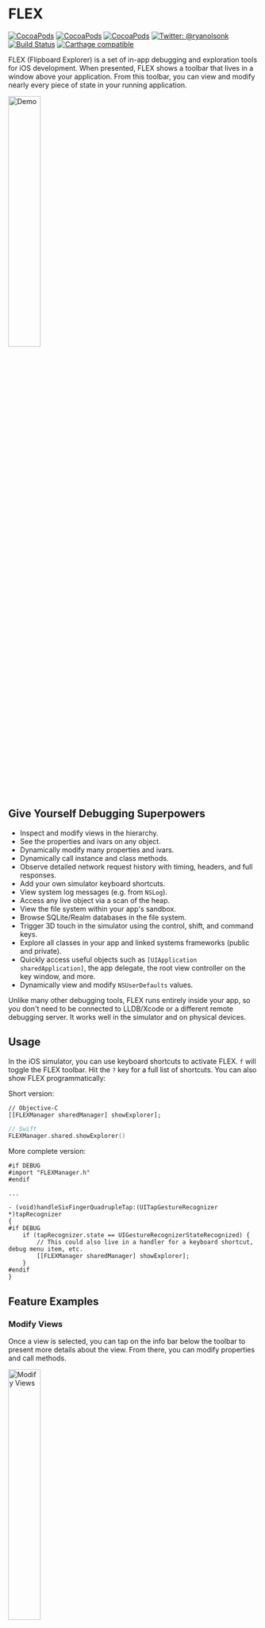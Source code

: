 # FLEX
[![CocoaPods](https://img.shields.io/cocoapods/v/FLEX.svg)](https://cocoapods.org/?q=FLEX)
 [![CocoaPods](https://img.shields.io/cocoapods/l/FLEX.svg)](https://github.com/FLEXTool/FLEX/blob/master/LICENSE)
 [![CocoaPods](https://img.shields.io/cocoapods/p/FLEX.svg)]()
 [![Twitter: @ryanolsonk](https://img.shields.io/badge/contact-@ryanolsonk-blue.svg?style=flat)](https://twitter.com/ryanolsonk)
 [![Build Status](https://travis-ci.org/Flipboard/FLEX.svg?branch=master)](https://travis-ci.org/Flipboard/FLEX)
 [![Carthage compatible](https://img.shields.io/badge/Carthage-compatible-4BC51D.svg?style=flat)](https://github.com/Carthage/Carthage)

FLEX (Flipboard Explorer) is a set of in-app debugging and exploration tools for iOS development. When presented, FLEX shows a toolbar that lives in a window above your application. From this toolbar, you can view and modify nearly every piece of state in your running application.

<img alt="Demo" width=36% height=36% src=https://user-images.githubusercontent.com/8371943/70185687-e842c800-16af-11ea-8ef9-9e071380a462.gif>


## Give Yourself Debugging Superpowers
- Inspect and modify views in the hierarchy.
- See the properties and ivars on any object.
- Dynamically modify many properties and ivars.
- Dynamically call instance and class methods.
- Observe detailed network request history with timing, headers, and full responses.
- Add your own simulator keyboard shortcuts.
- View system log messages (e.g. from `NSLog`).
- Access any live object via a scan of the heap.
- View the file system within your app's sandbox.
- Browse SQLite/Realm databases in the file system.
- Trigger 3D touch in the simulator using the control, shift, and command keys.
- Explore all classes in your app and linked systems frameworks (public and private).
- Quickly access useful objects such as `[UIApplication sharedApplication]`, the app delegate, the root view controller on the key window, and more.
- Dynamically view and modify `NSUserDefaults` values.

Unlike many other debugging tools, FLEX runs entirely inside your app, so you don't need to be connected to LLDB/Xcode or a different remote debugging server. It works well in the simulator and on physical devices.


## Usage

In the iOS simulator, you can use keyboard shortcuts to activate FLEX. `f` will toggle the FLEX toolbar. Hit the `?` key for a full list of shortcuts. You can also show FLEX programmatically:

Short version:

```objc
// Objective-C
[[FLEXManager sharedManager] showExplorer];
```

```swift
// Swift
FLEXManager.shared.showExplorer()
```

More complete version:

```objc
#if DEBUG
#import "FLEXManager.h"
#endif

...

- (void)handleSixFingerQuadrupleTap:(UITapGestureRecognizer *)tapRecognizer
{
#if DEBUG
    if (tapRecognizer.state == UIGestureRecognizerStateRecognized) {
        // This could also live in a handler for a keyboard shortcut, debug menu item, etc.
        [[FLEXManager sharedManager] showExplorer];
    }
#endif
}
```


## Feature Examples
### Modify Views
Once a view is selected, you can tap on the info bar below the toolbar to present more details about the view. From there, you can modify properties and call methods.

<img alt="Modify Views" width=36% height=36% src=https://user-images.githubusercontent.com/8371943/70271816-c5c2b480-176c-11ea-8bf4-2c5a755bc392.gif>

### Network History
When enabled, network debugging allows you to view all requests made using NSURLConnection or NSURLSession. Settings allow you to adjust what kind of response bodies get cached and the maximum size limit of the response cache. You can choose to have network debugging enabled automatically on app launch. This setting is persisted across launches.

<img alt="Network History" width=36% height=36% src=https://user-images.githubusercontent.com/8371943/70271876-e5f27380-176c-11ea-98ef-24170205b706.gif>

### All Objects on the Heap
FLEX queries malloc for all the live allocated memory blocks and searches for ones that look like objects. You can see everything from here.

<img alt="Heap/Live Objects Explorer" width=36% height=36% src=https://user-images.githubusercontent.com/8371943/70271850-d83cee00-176c-11ea-9750-ee3a479c6769.gif>

### Explore-at-address

If you get your hands on an arbitrary address, you can try explore the object at that address, and FLEX will open it if it can verify the address points to a valid object. If FLEX isn't sure, it'll warn you and refuse to dereference the pointer. If you know better, however, you can choose to explore it anyway by choosing "Unsafe Explore"

<img alt="Address Explorer" width=36% height=36% src=https://user-images.githubusercontent.com/8371943/70271798-bb081f80-176c-11ea-806d-9d74ac293641.gif>

### Simulator Keyboard Shortcuts
Default keyboard shortcuts allow you to activate the FLEX tools, scroll with the arrow keys, and close modals using the escape key. You can also add custom keyboard shortcuts via `-[FLEXManager registerSimulatorShortcutWithKey:modifiers:action:description]`

<img alt="Simulator Keyboard Shortcuts" width=40% height=40% src="https://user-images.githubusercontent.com/8371943/70272984-d3793980-176e-11ea-89a2-66d187d71b4c.png">

### File Browser
View the file system within your app's bundle or sandbox container. FLEX shows file sizes, image previews, and pretty prints `.json` and `.plist` files. You can rename and delete files and folders. You can "share" any file if you want to inspect them outside of your app.

<img alt="File Browser" width=36% height=36% src=https://user-images.githubusercontent.com/8371943/70271831-d115e000-176c-11ea-8078-ada291f980f3.gif>

### SQLite Browser
SQLite database files (with either `.db` or `.sqlite` extensions), or [Realm](https://realm.io) database files can be explored using FLEX. The database browser lets you view all tables, and individual tables can be sorted by tapping column headers.

<img alt="SQLite Browser" width=36% height=36% src=https://user-images.githubusercontent.com/8371943/70271881-ea1e9100-176c-11ea-9a42-01618311c869.gif>

### 3D Touch in the Simulator
Using a combination of the command, control, and shift keys, you can simulate different levels of 3D touch pressure in the simulator. Each key contributes 1/3 of maximum possible force. Note that you need to move the touch slightly to get pressure updates.

<img alt="Simulator 3D Touch" width=36% height=36% src=https://cloud.githubusercontent.com/assets/1422245/11786615/5d4ef96c-a23c-11e5-975e-67275341e439.gif>

### Explore Loaded Libraries
Go digging for all things public and private. To learn more about a class, you can create an instance of it and explore its default state. You can also type in a class name to jump to that class directly if you know which class you're looking for.

<img alt="Loaded Libraries Exploration" width=36% height=36% src=https://user-images.githubusercontent.com/8371943/70271868-dffc9280-176c-11ea-8704-a0c05b75cc5f.gif>

### NSUserDefaults Editing
FLEX allows you to edit defaults that are any combination of strings, numbers, arrays, and dictionaries. The input is parsed as `JSON`. If other kinds of objects are set for a defaults key (i.e. `NSDate`), you can view them but not edit them.

<img alt="NSUserDefaults Editing" width=36% height=36% src=https://user-images.githubusercontent.com/8371943/70271889-edb21800-176c-11ea-92b4-71e07d2b6ce7.gif>

### Learning from Other Apps
The code injection is left as an exercise for the reader. :innocent:

<p float="left">
    <img alt="Springboard Lock Screen" width=25% height=25% src= https://engineering.flipboard.com/assets/flex/flex-readme-reverse-1.png>
    <img alt="Springboard Home Screen" width=25% height=25% src= https://engineering.flipboard.com/assets/flex/flex-readme-reverse-2.png>
</p>


## Installation

FLEX requires an app that targets iOS 9 or higher. To run the Example project, open a Terminal window in the Example/ folder and run `pod install`, then open the generated workspace.

### CocoaPods

FLEX is available on [CocoaPods](https://cocoapods.org/pods/FLEX). Simply add the following line to your podfile:

```ruby
pod 'FLEX', :configurations => ['Debug']
```

### Carthage

Add the following to your Cartfile:

```
github "FLEXTool/FLEX"
```

### Buck

If you're using Buck, you may want to silence some of the warnings emitted by FLEX. You will need to build FLEX as an `apple_library` and pass the `-Wno-unsupported-availability-guard` flag, as well as the other warning flags below to disable any other warnings FLEX may have.

### Manual

Manually add the files in `Classes/` to your Xcode project, or just drag in the entire `FLEX/` folder. Be sure to exclude FLEX from `Release` builds or your app will be rejected.

##### Silencing warnings

Add the following flags to  to **Other Warnings Flags** in **Build Settings:**

- `-Wno-deprecated-declarations`
- `-Wno-strict-prototypes`
- `-Wno-unsupported-availability-guard`

## Excluding FLEX from Release (App Store) Builds

FLEX makes it easy to explore the internals of your app, so it is not something you should expose to your users. Fortunately, it is easy to exclude FLEX files from Release builds. The strategies differ depending on how you integrated FLEX in your project, and are described below.

Wrap the places in your code where you integrate FLEX with an `#if DEBUG` statement to ensure the tool is only accessible in your `Debug` builds and to avoid errors in your `Release` builds. For more help with integrating FLEX, see the example project.

### CocoaPods

CocoaPods automatically excludes FLEX from release builds if you only specify the Debug configuration for FLEX in your Podfile:

```ruby
pod 'FLEX', :configurations => ['Debug']
```

### Carthage

1. Do NOT add `FLEX.framework` to the embedded binaries of your target, as it would otherwise be included in all builds (therefore also in release ones).
1. Instead, add `$(PROJECT_DIR)/Carthage/Build/iOS` to your target _Framework Search Paths_ (this setting might already be present if you already included other frameworks with Carthage). This makes it possible to import the FLEX framework from your source files. It does not harm if this setting is added for all configurations, but it should at least be added for the debug one.
1. Add a _Run Script Phase_ to your target (inserting it after the existing `Link Binary with Libraries` phase, for example), and which will embed `FLEX.framework` in debug builds only:

	```shell
	if [ "$CONFIGURATION" == "Debug" ]; then
	  /usr/local/bin/carthage copy-frameworks
	fi
	```

	Finally, add `$(SRCROOT)/Carthage/Build/iOS/FLEX.framework` as input file of this script phase.

<img width=75% height=75% src=https://user-images.githubusercontent.com/8371943/70274062-0d4b3f80-1771-11ea-94ea-ca7e7b5ca244.jpg>

### FLEX files added manually to a project

In Xcode, navigate to `Build Settings > Build Options > Excluded Source File Names`. For your `Release` configuration, set it to `FLEX*` like this to exclude all files with the `FLEX` prefix:

<img width=75% height=75% src=https://user-images.githubusercontent.com/8371943/70281926-e21d1c00-1781-11ea-92eb-aee340791da8.png>

## Additional Notes

- When setting fields of type `id` or values in `NSUserDefaults`, FLEX attempts to parse the input string as `JSON`. This allows you to use a combination of strings, numbers, arrays, and dictionaries. If you want to set a string value, it must be wrapped in quotes. For ivars or properties that are explicitly typed as `NSStrings`, quotes are not required.
- You may want to disable the exception breakpoint while using FLEX. Certain functions that FLEX uses throw exceptions when they get input they can't handle (i.e. `NSGetSizeAndAlignment()`). FLEX catches these to avoid crashing, but your breakpoint will get hit if it is active.


## Thanks & Credits
FLEX builds on ideas and inspiration from open source tools that came before it. The following resources have been particularly helpful:
- [MirrorKit](https://github.com/NSExceptional/MirrorKit): an Objective-C wrapper around the Objective-C runtime.
- [DCIntrospect](https://github.com/domesticcatsoftware/DCIntrospect): view hierarchy debugging for the iOS simulator.
- [PonyDebugger](https://github.com/square/PonyDebugger): network, core data, and view hierarchy debugging using the Chrome Developer Tools interface.
- [Mike Ash](https://www.mikeash.com/pyblog/): well written, informative blog posts on all things obj-c and more. The links below were very useful for this project:
 - [MAObjCRuntime](https://github.com/mikeash/MAObjCRuntime)
 - [Let's Build Key Value Coding](https://www.mikeash.com/pyblog/friday-qa-2013-02-08-lets-build-key-value-coding.html)
 - [ARM64 and You](https://www.mikeash.com/pyblog/friday-qa-2013-09-27-arm64-and-you.html)
- [RHObjectiveBeagle](https://github.com/heardrwt/RHObjectiveBeagle): a tool for scanning the heap for live objects. It should be noted that the source code of RHObjectiveBeagle was not consulted due to licensing concerns.
- [heap_find.cpp](https://www.opensource.apple.com/source/lldb/lldb-179.1/examples/darwin/heap_find/heap/heap_find.cpp): an example of enumerating malloc blocks for finding objects on the heap.
- [Gist](https://gist.github.com/samdmarshall/17f4e66b5e2e579fd396) from [@samdmarshall](https://github.com/samdmarshall): another example of enumerating malloc blocks.
- [Non-pointer isa](http://www.sealiesoftware.com/blog/archive/2013/09/24/objc_explain_Non-pointer_isa.html): an explanation of changes to the isa field on iOS for ARM64 and mention of the useful `objc_debug_isa_class_mask` variable.
- [GZIP](https://github.com/nicklockwood/GZIP): A library for compressing/decompressing data on iOS using libz.
- [FMDB](https://github.com/ccgus/fmdb): This is an Objective-C wrapper around SQLite.
- [InAppViewDebugger](https://github.com/indragiek/InAppViewDebugger): The inspiration and reference implementation for FLEX 4's 3D view explorer, by @indragiek.




## Contributing
Please see our [Contributing Guide](https://github.com/FLEXTool/FLEX/blob/master/CONTRIBUTING.md).


## TODO
- Swift runtime introspection (swift classes, swift objects on the heap, etc.)
- Add new NSUserDefault key/value pairs on the fly
